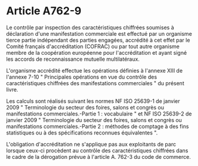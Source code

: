 # Article A762-9

<p>Le contrôle par inspection des caractéristiques chiffrées soumises à déclaration d'une manifestation commerciale est effectué par un organisme tierce partie indépendant des parties engagées, accrédité à cet effet par le Comité français d'accréditation (COFRAC) ou par tout autre organisme membre de la coopération européenne pour l'accréditation et ayant signé les accords de reconnaissance mutuelle multilatéraux. </p><p>L'organisme accrédité effectue les opérations définies à l'annexe XIII de l'annexe 7-10 " Principales opérations en vue du contrôle des caractéristiques chiffrées des manifestations commerciales " du présent livre. </p><p>Les calculs sont réalisés suivant les normes NF ISO 25639-1 de janvier 2009 " Terminologie du secteur des foires, salons et congrès ou manifestations commerciales.-Partie 1 : vocabulaire " et NF ISO 25639-2 de janvier 2009 " Terminologie du secteur des foires, salons et congrès ou manifestations commerciales.-Partie 2 : méthodes de comptage à des fins statistiques ou à des spécifications reconnues équivalentes ". </p><p>L'obligation d'accréditation ne s'applique pas aux exploitants de parc lorsque ceux-ci procèdent au contrôle des caractéristiques chiffrées dans le cadre de la dérogation prévue à l'article A. 762-3 du code de commerce.</p>